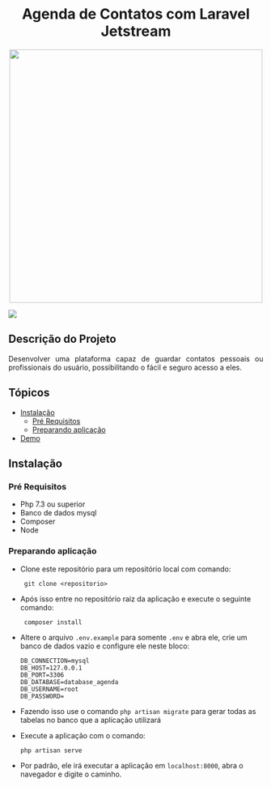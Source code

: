 <h1 align="center"> Agenda de Contatos com Laravel Jetstream </h1>

<p align="center"><img src="https://laravelnews.imgix.net/images/jetstream.png?ixlib=php-3.3.0" width="500"></p>

<img src="https://img.shields.io/static/v1?label=Status&message=Concluido&color=54CD26&style=for-the-badge&logo=ghost"/>

## Descrição do Projeto
<p align="justify"> Desenvolver uma plataforma capaz de guardar contatos pessoais ou profissionais do usuário, possibilitando o fácil e seguro acesso a eles.</p>

## Tópicos

<!--ts-->
   * [Instalação](#instalacao)
      * [Pré Requisitos](#pre_requsito)
      * [Preparando aplicação](#preparando_aplicacao)
   * [Demo](#instalacao)
<!--te-->

<h2 id="instalacao">Instalação</h2>

<h3 id="pre_requsito" >Pré Requisitos</h3>

- Php 7.3 ou superior
- Banco de dados mysql
- Composer
- Node

<h3 id="preparando_aplicacao" >Preparando aplicação</h3>

- Clone este repositório para um repositório local com comando:

    ` git clone <repositorio>`

- Após isso entre no repositório raiz da aplicação e execute o seguinte comando:

    ` composer install`

- Altere o arquivo `.env.example` para somente `.env` e abra ele,
  crie um banco de dados vazio e configure ele neste bloco:

    ```
    DB_CONNECTION=mysql
    DB_HOST=127.0.0.1
    DB_PORT=3306
    DB_DATABASE=database_agenda
    DB_USERNAME=root
    DB_PASSWORD=
    ```
- Fazendo isso use o comando `php artisan migrate` para gerar todas as tabelas no banco que a aplicação utilizará

- Execute a aplicação com o comando:

    `php artisan serve`

- Por padrão, ele irá executar a aplicação em `localhost:8000`, abra o navegador e digite o caminho.


